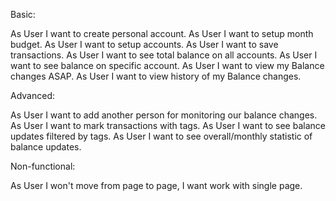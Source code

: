 Basic:

As User I want to create personal account.
As User I want to setup month budget.
As User I want to setup accounts.
As User I want to save transactions.
As User I want to see total balance on all accounts.
As User I want to see balance on specific account.
As User I want to view my Balance changes ASAP.
As User I want to view history of my Balance changes.

Advanced:

As User I want to add another person for monitoring our balance changes.
As User I want to mark transactions with tags.
As User I want to see balance updates filtered by tags.
As User I want to see overall/monthly statistic of balance updates.

Non-functional:

As User I won't move from page to page, I want work with single page.

